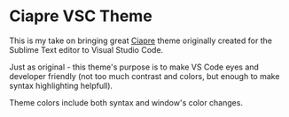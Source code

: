 # Ciapre VSC Theme

This is my take on bringing great [Ciapre](https://github.com/vinhnx/Ciapre.tmTheme) theme originally created for the Sublime Text editor to Visual Studio Code.

Just as original - this theme's purpose is to make VS Code eyes and developer friendly (not too much contrast and colors, but enough to make syntax highlighting helpfull).

Theme colors include both syntax and window's color changes.